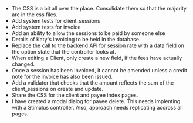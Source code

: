 - The CSS is a bit all over the place.  Consolidate them so that the majority are in the css files.
- Add system tests for client_sessions
- Add system tests for invoice
- Add an ability to allow the sessions to be paid by someone else
- Details of Katy's invoicing to be held in the database.
- Replace the call to the backend API for session rate with a data field on the option state that the controller looks at.
- When editing a Client, only create a new field, if the fees have actually changed.
- Once a session has been invoiced, it cannot be amended unless a credit note for the invoice
  has also been issued.
- Add a validator that checks that the amount reflects the sum of the client_sessions on create
  and update.
- Share the CSS for the client and payee index pages.
- I have created a modal dialog for payee delete.  This needs implenting with a Stimulus controller.  Also, approach needs replicating accross all
  pages.
